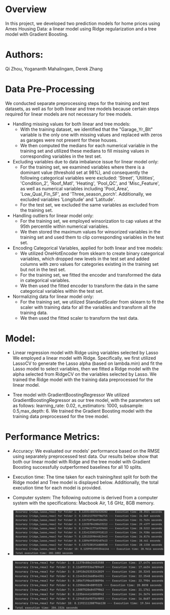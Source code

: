 # Overview
In this project, we developed two prediction models for home prices using Ames Housing Data: a linear model using Ridge regularization and a tree model with Gradient Boosting.
# Authors:
Qi Zhou,
Yogananth Mahalingam,
Derek Zhang
# Data Pre-Processing
We conducted separate preprocessing steps for the training and test datasets, as well as for both linear and tree models because certain steps required for linear models are not necessary for tree models.
* Handling missing values for both linear and tree models:
  * With the training dataset, we identified that the "Garage_Yr_Blt" variable is the only one with missing values and replaced with zeros as garages were not present for these houses.
  * We then computed the medians for each numerical variable in the training set and utilized these medians to fill missing values in corresponding variables in the test set.
* Excluding variables due to data imbalance issue for linear model only:
  * For the training set, we examined variables where there is a dominant value (threshold set at 98%), and consequently the following categorical variables were excluded: 'Street', 'Utilities', 'Condition_2', 'Roof_Matl', 'Heating', 'Pool_QC', and 'Misc_Feature', as well as numerical variables including 'Pool_Area', 'Low_Qual_Fin_SF', and 'Three_season_porch'. Additionally, we excluded variables 'Longitude' and 'Latitude'.
  * For the test set, we excluded the same variables as excluded from the training set.
* Handling outliers for linear model only:
  * For the training set, we employed winsorization to cap values at the 95th percentile within numerical variables.
  * We then stored the maximum values for winsorized variables in the training set and used them to clip corresponding variables in the test set.
* Encoding Categorical Variables, applied for both linear and tree models:
  * We utilized OneHotEncoder from sklearn to create binary categorical variables, which
dropped new levels in the test set and added columns with zero values for categories
existing in the training set but not in the test set.
  * For the training set, we fitted the encoder and transformed the data in categorical variables.
  * We then used the fitted encoder to transform the data in the same categorical variables
within the test set.
* Normalizing data for linear model only:
  * For the training set, we utilized StandardScaler from sklearn to fit the scaler with training
data for all the variables and transform all the training data.
  * We then used the fitted scaler to transform the test data.
 
# Model:

* Linear regression model with Ridge using variables selected by Lasso
We employed a linear model with Ridge. Specifically, we first utilized LassoCV to generate the Lasso alpha (based on lambda.min) and fit the Lasso model to select variables, then we fitted a Ridge model with the alpha selected from RidgeCV on the variables selected by Lasso. We trained the Ridge model with the training data preprocessed for the linear model.

* Tree model with GradientBoostingRegressor
We utilized GradientBoostingRegressor as our tree model, with the parameters set as follows: learning_rate: 0.02, n_estimators: 1000, subsample: 0.5,max_depth: 6. We trained the Gradient Boosting model with the training data preprocessed for the tree model.

# Performance Metrics:
* Accuracy: We evaluated our models' performance based on the RMSE using separately preprocessed test data. Our results below show that both our linear model with Ridge and the tree model with Gradient Boosting successfully outperformed baselines for all 10 splits.
* Execution time: The time taken for each training/test split for both the Ridge model and Tree model is displayed below. Additionally, the total execution time for each model is provided.
* Computer system: The following outcome is derived from a computer system with the specifications: Macbook Air, 1.6 GHz, 8GB memory.

* ![RMSE for linear model with Ridge:](Ridge.png)
  
* ![RMSE for tree model with Gradient Boosting:](GradientBoosting.png)




